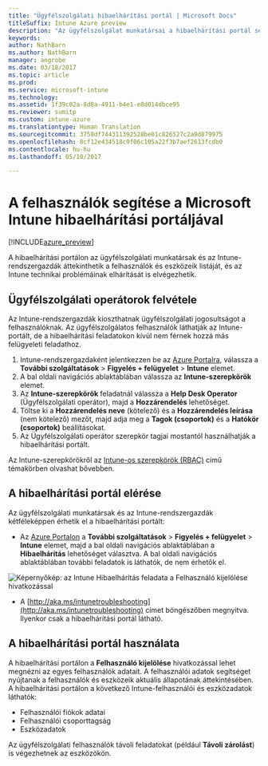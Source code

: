```yaml
---
title: "Ügyfélszolgálati hibaelhárítási portál | Microsoft Docs"
titleSuffix: Intune Azure preview
description: "Az ügyfélszolgálat munkatársai a hibaelhárítási portál segítségével oldják meg a felhasználók műszaki problémáit"
keywords: 
author: NathBarn
ms.author: NathBarn
manager: angrobe
ms.date: 03/18/2017
ms.topic: article
ms.prod: 
ms.service: microsoft-intune
ms.technology: 
ms.assetid: 1f39c02a-8d8a-4911-b4e1-e8d014dbce95
ms.reviewer: sumitp
ms.custom: intune-azure
ms.translationtype: Human Translation
ms.sourcegitcommit: 3758df744311392528be01c826527c2a9d879975
ms.openlocfilehash: 8cf12e434518c9f06c105a22f3b7aef2613fcdb0
ms.contentlocale: hu-hu
ms.lasthandoff: 05/10/2017

---
```

# <a name="help-users-with-the-troubleshooting-portal-in-microsoft-intune"></a>A felhasználók segítése a Microsoft Intune hibaelhárítási portáljával

[!INCLUDE[azure_preview](../includes/azure_preview.md)]

A hibaelhárítási portálon az ügyfélszolgálati munkatársak és az Intune-rendszergazdák áttekinthetik a felhasználók és eszközeik listáját, és az Intune technikai problémáinak elhárítását is elvégezhetik.

## <a name="add-help-desk-operators"></a>Ügyfélszolgálati operátorok felvétele
Az Intune-rendszergazdák kioszthatnak ügyfélszolgálati jogosultságot a felhasználóknak. Az ügyfélszolgálatos felhasználók láthatják az Intune-portált, de a hibaelhárítási feladatokon kívül nem férnek hozzá más felügyeleti feladathoz.

1. Intune-rendszergazdaként jelentkezzen be az [Azure Portalra](https:portal.azure.com), válassza a **További szolgáltatások** > **Figyelés + felügyelet** > **Intune** elemet.
2. A bal oldali navigációs ablaktáblában válassza az **Intune-szerepkörök** elemet.
3. Az **Intune-szerepkörök** feladatnál válassza a **Help Desk Operator** (Ügyfélszolgálati operátor), majd a **Hozzárendelés** lehetőséget.
4. Töltse ki a **Hozzárendelés neve** (kötelező) és a **Hozzárendelés leírása** (nem kötelező) mezőt, majd adja meg a **Tagok (csoportok)** és a **Hatókör (csoportok)** beállításokat.
5. Az Ügyfélszolgálati operátor szerepkör tagjai mostantól használhatják a hibaelhárítási portált.

Az Intune-szerepkörökről az [Intune-os szerepkörök (RBAC)](../access-control/role-based-access-control.md) című témakörben olvashat bővebben.

## <a name="access-the-troubleshooting-portal"></a>A hibaelhárítási portál elérése

Az ügyfélszolgálati munkatársak és az Intune-rendszergazdák kétféleképpen érhetik el a hibaelhárítási portált:
- Az [Azure Portalon](https://portal.azure.com) a **További szolgáltatások** > **Figyelés + felügyelet** > **Intune** elemet, majd a bal oldali navigációs ablaktáblában a **Hibaelhárítás** lehetőséget választva. A bal oldali navigációs ablaktáblában további feladatok is láthatók, de nem érhetők el.

![Képernyőkép: az Intune Hibaelhárítás feladata a Felhasználó kijelölése hivatkozással](media/help-desk-user.png)
- A [http://aka.ms/intunetroubleshooting](http://aka.ms/intunetroubleshooting) címet böngészőben megnyitva. Ilyenkor csak a hibaelhárítási portál látható.

## <a name="use-the-troubleshooting-portal"></a>A hibaelhárítási portál használata

A hibaelhárítási portálon a **Felhasználó kijelölése** hivatkozással lehet megnézni az egyes felhasználók adatait. A felhasználói adatok segítséget nyújtanak a felhasználók és eszközeik aktuális állapotának áttekintésében. A hibaelhárítási portálon a következő Intune-felhasználói és eszközadatok láthatók:
- Felhasználói fiókok adatai
- Felhasználói csoporttagság
- Eszközadatok

Az ügyfélszolgálati felhasználók távoli feladatokat (például **Távoli zárolást**) is végezhetnek az eszközökön.

